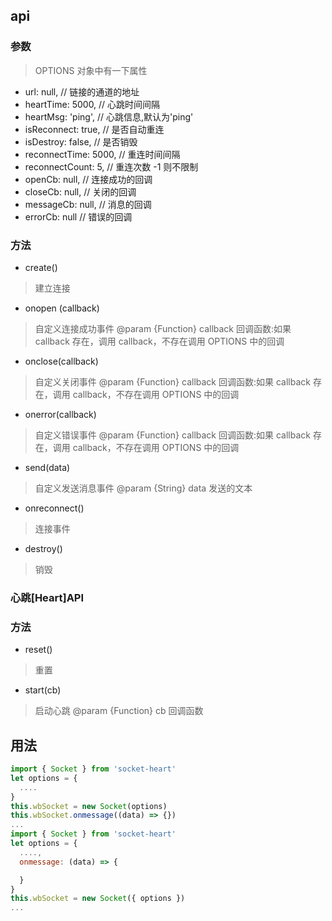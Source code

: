 ## api

### 参数

> OPTIONS 对象中有一下属性

- url: null, // 链接的通道的地址
- heartTime: 5000, // 心跳时间间隔
- heartMsg: 'ping', // 心跳信息,默认为'ping'
- isReconnect: true, // 是否自动重连
- isDestroy: false, // 是否销毁
- reconnectTime: 5000, // 重连时间间隔
- reconnectCount: 5, // 重连次数 -1 则不限制
- openCb: null, // 连接成功的回调
- closeCb: null, // 关闭的回调
- messageCb: null, // 消息的回调
- errorCb: null // 错误的回调

### 方法

- create()

> 建立连接

- onopen (callback)

> 自定义连接成功事件 @param {Function} callback 回调函数:如果 callback 存在，调用 callback，不存在调用 OPTIONS 中的回调

- onclose(callback)

> 自定义关闭事件 @param {Function} callback 回调函数:如果 callback 存在，调用 callback，不存在调用 OPTIONS 中的回调

- onerror(callback)

> 自定义错误事件 @param {Function} callback 回调函数:如果 callback 存在，调用 callback，不存在调用 OPTIONS 中的回调

- send(data)

> 自定义发送消息事件 @param {String} data 发送的文本

- onreconnect()

> 连接事件

- destroy()

> 销毁

### 心跳[Heart]API

### 方法

- reset()

> 重置

- start(cb)

> 启动心跳 @param {Function} cb 回调函数

## 用法

```js
import { Socket } from 'socket-heart'
let options = {
  ....
}
this.wbSocket = new Socket(options)
this.wbSocket.onmessage((data) => {})
...
import { Socket } from 'socket-heart'
let options = {
  ....,
  onmessage: (data) => {

  }
}
this.wbSocket = new Socket({ options })
...
```
